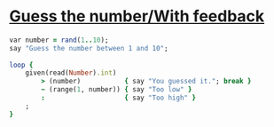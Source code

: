 [1]: http://rosettacode.org/wiki/Guess_the_number/With_feedback

# [Guess the number/With feedback][1]

```ruby
var number = rand(1..10);
say "Guess the number between 1 and 10";
 
loop {
    given(read(Number).int)
        > (number)           { say "You guessed it."; break }
        ~ (range(1, number)) { say "Too low" }
        :                    { say "Too high" }
    ;
}
```
